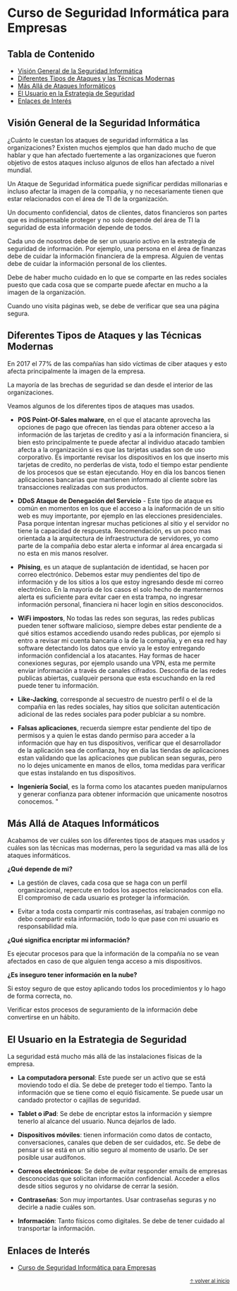# Curso de Seguridad Informática para Empresas<!-- omit in toc -->

## Tabla de Contenido<!-- omit in toc -->
- [Visión General de la Seguridad Informática](#visión-general-de-la-seguridad-informática)
- [Diferentes Tipos de Ataques y las Técnicas Modernas](#diferentes-tipos-de-ataques-y-las-técnicas-modernas)
- [Más Allá de Ataques Informáticos](#más-allá-de-ataques-informáticos)
- [El Usuario en la Estrategia de Seguridad](#el-usuario-en-la-estrategia-de-seguridad)
- [Enlaces de Interés](#enlaces-de-interés)

## Visión General de la Seguridad Informática

¿Cuánto le cuestan los ataques de seguridad informática a las organizaciones? Existen muchos ejemplos que han dado mucho de que hablar y que han afectado fuertemente a las organizaciones que fueron objetivo de estos ataques incluso algunos de ellos han afectado a nivel mundial.

Un Ataque de Seguridad informática puede significar perdidas millonarias e incluso afectar la imagen de la compañia, y no necesariamente tienen que estar relacionados con el área de TI de la organización.

Un documento confidencial, datos de clientes, datos financieros son partes que es indispensable proteger y no solo depende del área de TI la seguridad de esta información depende de todos.

Cada uno de nosotros debe de ser un usuario activo en la estrategia de seguridad de información. Por ejemplo, una persona en el área de finanzas debe de cuidar la información financiera de la empresa. Alguien de ventas debe de cuidar la información personal de los clientes. 

Debe de haber mucho cuidado en lo que se comparte en las redes sociales puesto que cada cosa que se comparte puede afectar en mucho a la imagen de la organización.

Cuando uno visita páginas web, se debe de verificar que sea una página segura.

## Diferentes Tipos de Ataques y las Técnicas Modernas

En 2017 el 77% de las compañías han sido víctimas de ciber ataques y esto afecta principalmente la imagen de la empresa.

La mayoría de las brechas de seguridad se dan desde el interior de las organizaciones.

Veamos algunos de los diferentes tipos de ataques mas usados.

* **POS Point-Of-Sales malware**, en el que el atacante aprovecha las opciones de pago que ofrecen las tiendas para obtener acceso a la información de las tarjetas de credito y así a la información financiera, si bien esto principalmente te puede afectar al individuo atacado tambien afecta a la organización si es que las tarjetas usadas son de uso corporativo. Es importante revisar los dispositivos en los que inserto mis tarjetas de credito, no perderlas de vista, todo el tiempo estar pendiente de los procesos que se estan ejecutando. Hoy en día los bancos tienen aplicaciones bancarias que mantienen informado al cliente sobre las transacciones realizadas con sus productos.

* **DDoS Ataque de Denegación del Servicio** - Este tipo de ataque es común en momentos en los que el acceso a la inaformación de un sitio web es muy importante, por ejemplo en las elecciones presidenciales. Pasa porque intentan ingresar muchas peticiones al sitio y el servidor no tiene la capacidad de respuesta. Recomendación, es un poco mas orientada a la arquitectura de infraestructura de servidores, yo como parte de la compañia debo estar alerta e informar al área encargada si no esta en mis manos resolver.

* **Phising**, es un ataque de suplantación de identidad, se hacen por correo electrónico. Debemos estar muy pendientes del tipo de información y de los sitios a los que estoy ingresando desde mi correo electrónico. En la mayoría de los casos el solo hecho de manternernos alerta es suficiente para evitar caer en esta trampa, no ingresar información personal, financiera ni hacer login en sitios desconocidos.

* **WiFi impostors**, No todas las redes son seguras, las redes publicas pueden tener software malicioso, siempre debes estar pendiente de a qué sitios estamos accediendo usando redes publicas, por ejemplo si entro a revisar mi cuenta bancaria o la de la compañia, y en esa red hay software detectando los datos que envío ya le estoy entregando información confidencial a los atacantes. Hay formas de hacer conexiones seguras, por ejemplo usando una VPN, esta me permite enviar información a través de canales cifrados. Desconfia de las redes publicas abiertas, cualqueir persona que esta escuchando en la red puede tener tu información.

* **Like-Jacking**, corresponde al secuestro de nuestro perfil o el de la compañia en las redes sociales, hay sitios que solicitan autenticación adicional de las redes sociales para poder publciar a su nombre.

* **Falsas aplicaciones**, recuerda siempre estar pendiente del tipo de permisos y a quien le estas dando permiso para acceder a la información que hay en tus dispositivos, verificar que el desarrollador de la aplicación sea de confianza, hoy en dia las tiendas de aplicaciones estan validando que las aplicaciones que publican sean seguras, pero no lo dejes unicamente en manos de ellos, toma medidas para verificar que estas instalando en tus dispositivos.

* **Ingeniería Social**, es la forma como los atacantes pueden manipularnos y generar confianza para obtener información que unicamente nosotros conocemos. "

## Más Allá de Ataques Informáticos

Acabamos de ver cuáles son los diferentes tipos de ataques mas usados y cuáles son las técnicas mas modernas, pero la seguridad va mas allá de los ataques informáticos.

**¿Qué depende de mi?**

* La gestión de claves, cada cosa que se haga con un perfil organizacional, repercute en todos los aspectos relacionados con ella. El compromiso de cada usuario es proteger la información.

* Evitar a toda costa compartir mis contraseñas, así trabajen conmigo no debo compartir esta información, todo lo que pase con mi usuario es responsabilidad mía.

**¿Qué significa encriptar mi información?**

Es ejecutar procesos para que la información de la compañía no se vean afectados en caso de que alguien tenga acceso a mis dispositivos.

**¿Es inseguro tener información en la nube?**

Si estoy seguro de que estoy aplicando todos los procedimientos y lo hago de forma correcta, no.

Verificar estos procesos de seguramiento de la información debe convertirse en un hábito.

## El Usuario en la Estrategia de Seguridad

La seguridad está mucho más allá de las instalaciones físicas de la empresa.

* **La computadora personal**: Este puede ser un activo que se está moviendo todo el día. Se debe de preteger todo el tiempo. Tanto la información que se tiene como el equió físicamente. Se puede usar un candado protector o cajillas de seguridad.

* **Tablet o iPad**: Se debe de encriptar estos la información y siempre tenerlo al alcance del usuario. Nunca dejarlos de lado.

* **Dispositivos móviles**: tienen información como datos de contacto, conversaciones, canales que deben de ser cuidados, etc. Se debe de pensar si se está en un sitio seguro al momento de usarlo. De ser posible usar audífonos.

* **Correos electrónicos**: Se debe de evitar responder emails de empresas desconocidas que solicitan información confidencial. Acceder a ellos desde sitios seguros y no olvidarse de cerrar la sesión.

* **Contraseñas**: Son muy importantes. Usar contraseñas seguras y no decirle a nadie cuáles son.

* **Información**: Tanto físicos como digitales. Se debe de tener cuidado al transportar la información.


## Enlaces de Interés
* [Curso de Seguridad Informática para Empresas](https://platzi.com/clases/seguridad-empresas/)

<div align="right">
  <small><a href="#tabla-de-contenido">🡡 volver al inicio</a></small>
</div>